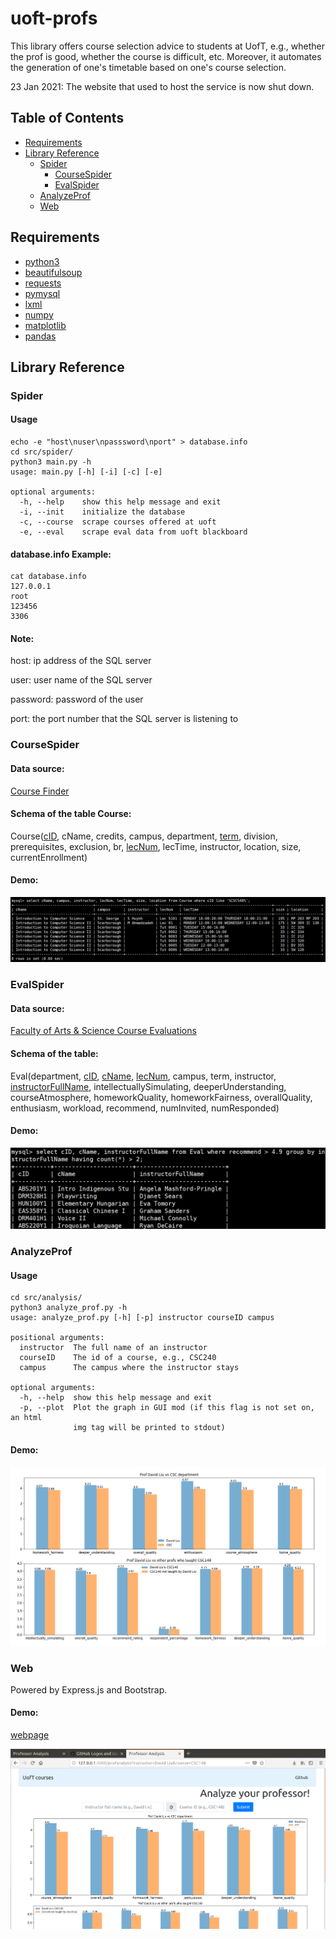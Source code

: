 # uoft-profs

This library offers course selection advice to students at UofT, e.g., whether the prof is good, whether the course is difficult, etc. Moreover, it automates the generation of one's timetable based on one's course selection. 

23 Jan 2021: The website that used to host the service is now shut down.


## Table of Contents
- [Requirements](#requirements)
- [Library Reference](#library-reference)
	- [Spider](#spider)
		- [CourseSpider](#coursespider)
		- [EvalSpider](#evalspider)
	- [AnalyzeProf](#analyzeprof)
	- [Web](#web)

## Requirements
 - [python3](https://www.python.org/downloads/release/python-352/)
 - [beautifulsoup](https://www.crummy.com/software/BeautifulSoup/bs4/doc/#installing-beautiful-soup)
 - [requests](http://docs.python-requests.org/en/master/user/install/)
 - [pymysql](https://github.com/PyMySQL/PyMySQL)
 - [lxml](http://lxml.de/index.html#download)
 - [numpy](https://www.scipy.org/scipylib/download.html)
 - [matplotlib](https://matplotlib.org/users/installing.html)
 - [pandas](https://pandas.pydata.org/getpandas.html)

## Library Reference

### Spider

#### Usage
```shell
echo -e "host\nuser\npasssword\nport" > database.info
cd src/spider/
python3 main.py -h
usage: main.py [-h] [-i] [-c] [-e]

optional arguments:
  -h, --help    show this help message and exit
  -i, --init    initialize the database
  -c, --course  scrape courses offered at uoft
  -e, --eval    scrape eval data from uoft blackboard
```

#### database.info Example:
```shell
cat database.info
127.0.0.1
root
123456
3306
```

#### Note:
host: ip address of the SQL server

user: user name of the SQL server

password: password of the user 

port: the port number that the SQL server is listening to

### CourseSpider

#### Data source:
[Course Finder](http://coursefinder.utoronto.ca)

#### Schema of the table Course:
Course(<u>cID</u>, cName, credits, campus, department, <u>term</u>, division, prerequisites, exclusion, br, <u>lecNum</u>, lecTime, instructor, location, size, currentEnrollment)

#### Demo:
![courseTable](https://github.com/Walden-Shen/uoft-courses/blob/master/examples/images/course_table_example.png?raw=true)

### EvalSpider

#### Data source:
[Faculty of Arts & Science Course Evaluations](https://course-evals.utoronto.ca/BPI/fbview.aspx?blockid=seipDRPeug8Eu)

#### Schema of the table:
Eval(department, <u>cID</u>, <u>cName</u>, <u>lecNum</u>, campus, term, instructor, <u>instructorFullName</u>, intellectuallySimulating, deeperUnderstanding, courseAtmosphere, homeworkQuality, homeworkFairness, overallQuality, enthusiasm, workload, recommend, numInvited, numResponded)

#### Demo:
![evalTable](https://github.com/Walden-Shen/uoft-courses/blob/master/examples/images/eval_table_example.png?raw=true)

### AnalyzeProf

#### Usage

```shell
cd src/analysis/
python3 analyze_prof.py -h
usage: analyze_prof.py [-h] [-p] instructor courseID campus

positional arguments:
  instructor  The full name of an instructor
  courseID    The id of a course, e.g., CSC240
  campus	  The campus where the instructor stays

optional arguments:
  -h, --help  show this help message and exit
  -p, --plot  Plot the graph in GUI mod (if this flag is not set on, an html 
		      img tag will be printed to stdout)
```
#### Demo:

![profAnalyze](https://github.com/Walden-Shen/uoft-courses/blob/master/examples/images/prof_analyze_example.png?raw=true)

### Web

Powered by Express.js and Bootstrap.

#### Demo:

[webpage](http://uoftprofs.com)

![webAnalysis](https://github.com/Walden-Shen/uoft-courses/blob/master/examples/images/web_analysis_example.png?raw=true)
